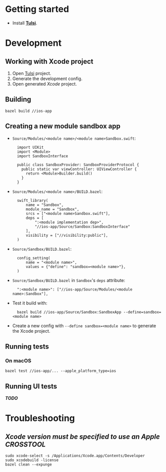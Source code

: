 # Getting started

- Install **[Tulsi]**.

# Development

## Working with Xcode project

1. Open [Tulsi] project.
1. Generate the development config.
1. Open generated *Xcode* project.

## Building

    bazel build //ios-app

## Creating a new module sandbox app

- `Source/Modules/<module name>/<module name>Sandbox.swift`:

        import UIKit
        import <Module>
        import SandboxInterface

        public class SandboxProvider: SandboxProviderProtocol {
          public static var viewController: UIViewController {
            return <Module>Builder.build()
          }
        }

- `Source/Modules/<module name>/BUILD.bazel`:

        swift_library(
            name = "Sandbox",
            module_name = "Sandbox",
            srcs = ["<module name>Sandbox.swift"],
            deps = [
                ":<module implementation dep>",
                "//ios-app/Source/Sandbox:SandboxInterface"
            ],
            visibility = ["//visibility:public"],
        )

- `Source/Sandbox/BUILD.bazel`:

        config_setting(
            name = "<module name>",
            values = {"define": "sandbox=<module name>"},
        )

- `Source/Sandbox/BUILD.bazel` in `Sandbox`'s `deps` attribute:

        ":<module name>": ["//ios-app/Source/Modules/<module name>:Sandbox"],

- Test it build with:

        bazel build //ios-app/Source/Sandbox:SandboxApp --define=sandbox=<module name>

- Create a new config with `--define sandbox=<module name>` to generate the
  Xcode project.

## Running tests

### On **macOS**

    bazel test //ios-app/... --apple_platform_type=ios

## Running UI tests

***TODO***

# Troubleshooting

## *Xcode version must be specified to use an Apple CROSSTOOL*

    sudo xcode-select -s /Applications/Xcode.app/Contents/Developer
    sudo xcodebuild -license
    bazel clean --expunge

[Tulsi]: https://github.com/bazelbuild/tulsi
